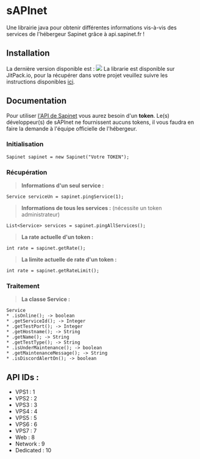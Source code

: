 # sAPInet

Une librairie java pour obtenir différentes informations vis-à-vis des services de l'hébergeur Sapinet grâce à api.sapinet.fr !

## Installation

La dernière version disponible est : [![](https://jitpack.io/v/KeyKatyu/sAPInet.svg)](https://jitpack.io/#KeyKatyu/sAPInet)
La librarie est disponible sur JitPack.io, pour la récupérer dans votre projet veuillez suivre les instructions disponibles [ici](https://jitpack.io/#KeyKatyu/sAPInet/).

## Documentation

Pour utiliser [l'API de Sapinet](https://api.sapinet.fr) vous aurez besoin d'un **token**. Le(s) développeur(s) de sAPInet ne fournissent aucuns tokens, il vous faudra en faire la demande à l'équipe officielle de l'hébergeur.

### Initialisation
```
Sapinet sapinet = new Sapinet("Votre TOKEN");
```

### Récupération
> **Informations d'un seul service :**
```
Service serviceUn = sapinet.pingService(1);
```
> **Informations de tous les services :** (nécessite un token administrateur)
```
List<Service> services = sapinet.pingAllServices();
```
> **La rate actuelle d'un token :**
```
int rate = sapinet.getRate();
```
> **La limite actuelle de rate d'un token :**
```
int rate = sapinet.getRateLimit();
```
### Traitement
> **La classe Service :**
```
Service
* .isOnline(); -> boolean
* .getServiceId(); -> Integer
* .getTestPort(); -> Integer
* .getHostname(); -> String
* .getName(); -> String
* .getTestType(); -> String
* .isUnderMaintenance(); -> boolean
* .getMaintenanceMessage(); -> String
* .isDiscordAlertOn(); -> boolean
```

## API IDs :
* VPS1 : 1
* VPS2 : 2
* VPS3 : 3
* VPS4 : 4
* VPS5 : 5
* VPS6 : 6
* VPS7 : 7
* Web : 8
* Network : 9
* Dedicated : 10

